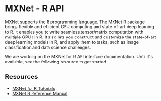 # MXNet - R API

MXNet supports the R programming language. The MXNet R package brings flexible and efficient GPU
computing and state-of-art deep learning to R. It enables you to write seamless tensor/matrix computation with multiple GPUs in R. It also lets you construct and customize the state-of-art deep learning models in R,
  and apply them to tasks, such as image classification and data science challenges.

We are working on the MXNet for R API interface documentation. Until it's available, see the following resource to get started.

## Resources

* [MXNet for R Tutorials](http://mxnet.io/tutorials/index.html#R-Tutorials)
* [MXNet R Reference Manual](http://mxnet.io/api/r/mxnet-r-reference-manual.pdf)

